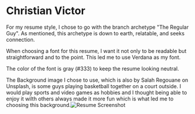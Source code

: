 # Christian Victor
For my resume style, I chose to go with the branch archetype "The Regular Guy". As mentioned, this archetype is down to earth, relatable, and seeks connection. 

When choosing a font for this resume, I want it not only to be readable but straightforward and to the point. This led me to use Verdana as my font. 

The color of the font is gray (#333) to keep the resume looking neutral.

The Background image I chose to use, which is also by Salah Regouane on Unsplash, is some guys playing basketball together on a court outside. I would play sports and video games as hobbies and I thought being able to enjoy it wilth others always made it more fun which is what led me to choosing this background.![Resume Screenshot](https://github.com/ckv3500/IS218-Assignment2/assets/54951514/fb9d85b3-a1c3-4660-8042-cf4916a9c7ac)
